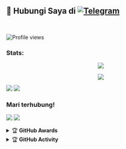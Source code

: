 

## 📨 Hubungi Saya di [![Telegram](https://img.shields.io/badge/telegram-1b77FF.svg?style=for-the-badge&logo=telegram)](https://t.me/divarvian) 
<br>

![Profile views](https://komarev.com/ghpvc/?username=divarvian&color=blue&style=flat-square&label=Profile+Views)
### Stats:
<p align="center"><a href="https://github.com/divarvian"><img src="https://github-readme-stats.vercel.app/api?username=divarvian&show_icons=true&theme=onedark"></a></p>
<p align="center"><a href="https://github.com/divarvian"><img src="https://github-readme-stats.vercel.app/api/top-langs/?username=divarvian&theme=radical&layout=compact"></a></p> 


<p>
    <img src="https://img.shields.io/badge/IDE-Xcode-blue?&logo=xcode" />
    <img src="https://img.shields.io/badge/Text%20Editor-Visual%20Studio%20Code-blue?&logo=visual%20studio%20code&logoColor=blue" />
</p>

### Mari terhubung!
<p>
    <a href="https://t.me/divarvian" target="blank"><img src="https://img.shields.io/badge/@divarvian-30302f?style=flat&logo=telegram" /></a>
    <a href="https://t.me/lieshooter_gc" target="blank"><img src="https://img.shields.io/badge/LIESHOOTER GROUP-black?style=flat&logo=telegram" /></a>

</p>
<details>
    <summary>&#127942 <b>GitHub Awards</b></summary><br/>

![GitHub Award](https://github-profile-trophy.vercel.app/?username=divarvian)

</details>

<details>
    <summary>&#127942 <b>GitHub Activity</b></summary><br/>

![Metrics](https://metrics.lecoq.io/divarvian?template=classic&repositories.forks=true&languages=1&languages.colors=github&languages.threshold=0%25&config.timezone=Asia%2FPonorogo)

</details>

